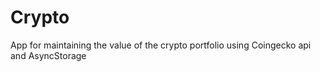 # Crypto

App for maintaining the value of the crypto portfolio using Coingecko api and AsyncStorage
